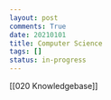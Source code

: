 ```yaml
---
layout: post
comments: True
date: 20210101
title: Computer Science
tags: []
status: in-progress
---
```


[[020 Knowledgebase]]
